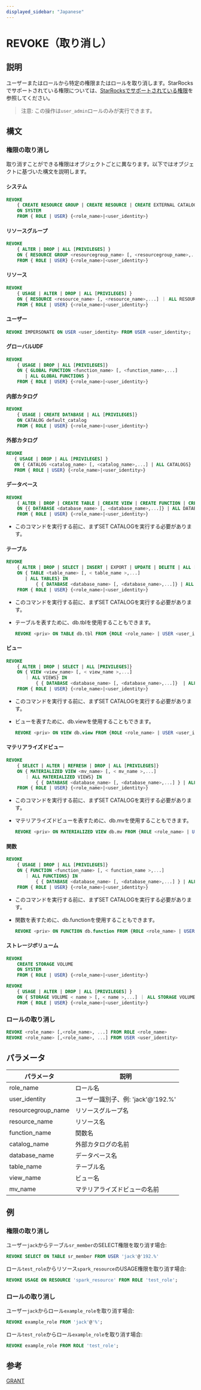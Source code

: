 ```yaml
---
displayed_sidebar: "Japanese"
---
```


# REVOKE（取り消し）

## 説明

ユーザーまたはロールから特定の権限またはロールを取り消します。StarRocksでサポートされている権限については、[StarRocksでサポートされている権限](../../../administration/privilege_item.md)を参照してください。

> 注意: この操作は`user_admin`ロールのみが実行できます。

## 構文

### 権限の取り消し

取り消すことができる権限はオブジェクトごとに異なります。以下ではオブジェクトに基づいた構文を説明します。

#### システム

```SQL
REVOKE
    { CREATE RESOURCE GROUP | CREATE RESOURCE | CREATE EXTERNAL CATALOG | REPOSITORY | BLACKLIST | FILE | OPERATE } 
    ON SYSTEM
    FROM { ROLE | USER} {<role_name>|<user_identity>}
```

#### リソースグループ

```SQL
REVOKE
    { ALTER | DROP | ALL [PRIVILEGES] } 
    ON { RESOURCE GROUP <resourcegroup_name> [, <resourcegroup_name>,...] ｜ ALL RESOURCE GROUPS} 
    FROM { ROLE | USER} {<role_name>|<user_identity>}
```

#### リソース

```SQL
REVOKE
    { USAGE | ALTER | DROP | ALL [PRIVILEGES] } 
    ON { RESOURCE <resource_name> [, <resource_name>,...] ｜ ALL RESOURCES} 
    FROM { ROLE | USER} {<role_name>|<user_identity>}
```

#### ユーザー

```SQL
REVOKE IMPERSONATE ON USER <user_identity> FROM USER <user_identity>;
```

#### グローバルUDF

```SQL
REVOKE
    { USAGE | DROP | ALL [PRIVILEGES]} 
    ON { GLOBAL FUNCTION <function_name> [, <function_name>,...]    
       | ALL GLOBAL FUNCTIONS }
    FROM { ROLE | USER} {<role_name>|<user_identity>}
```

#### 内部カタログ

```SQL
REVOKE 
    { USAGE | CREATE DATABASE | ALL [PRIVILEGES]} 
    ON CATALOG default_catalog
    FROM { ROLE | USER} {<role_name>|<user_identity>}
```

#### 外部カタログ

```SQL
REVOKE  
   { USAGE | DROP | ALL [PRIVILEGES] } 
   ON { CATALOG <catalog_name> [, <catalog_name>,...] | ALL CATALOGS}
   FROM { ROLE | USER} {<role_name>|<user_identity>}
```

#### データベース

```SQL
REVOKE 
    { ALTER | DROP | CREATE TABLE | CREATE VIEW | CREATE FUNCTION | CREATE MATERIALIZED VIEW | ALL [PRIVILEGES] } 
    ON {{ DATABASE <database_name> [, <database_name>,...]} | ALL DATABASES }
    FROM { ROLE | USER} {<role_name>|<user_identity>}
```

* このコマンドを実行する前に、まずSET CATALOGを実行する必要があります。

#### テーブル

```SQL
REVOKE  
    { ALTER | DROP | SELECT | INSERT | EXPORT | UPDATE | DELETE | ALL [PRIVILEGES]} 
    ON { TABLE <table_name> [, < table_name >,...]
       | ALL TABLES} IN 
           { { DATABASE <database_name> [, <database_name>,...]} | ALL DATABASES }
    FROM { ROLE | USER} {<role_name>|<user_identity>}
```

* このコマンドを実行する前に、まずSET CATALOGを実行する必要があります。
* テーブルを表すために、db.tblを使用することもできます。

  ```SQL
  REVOKE <priv> ON TABLE db.tbl FROM {ROLE <role_name> | USER <user_identity>}
  ```

#### ビュー

```SQL
REVOKE  
    { ALTER | DROP | SELECT | ALL [PRIVILEGES]} 
    ON { VIEW <view_name> [, < view_name >,...]
       ｜ ALL VIEWS} IN 
           { { DATABASE <database_name> [, <database_name>,...]}  | ALL DATABASES }
    FROM { ROLE | USER} {<role_name>|<user_identity>}
```

* このコマンドを実行する前に、まずSET CATALOGを実行する必要があります。
* ビューを表すために、db.viewを使用することもできます。

  ```SQL
  REVOKE <priv> ON VIEW db.view FROM {ROLE <role_name> | USER <user_identity>}
  ```

#### マテリアライズドビュー

```SQL
REVOKE
    { SELECT | ALTER | REFRESH | DROP | ALL [PRIVILEGES]} 
    ON { MATERIALIZED VIEW <mv_name> [, < mv_name >,...]
       ｜ ALL MATERIALIZED VIEWS} IN 
           { { DATABASE <database_name> [, <database_name>,...] } | ALL [DATABASES] }
    FROM { ROLE | USER} {<role_name>|<user_identity>}
```

* このコマンドを実行する前に、まずSET CATALOGを実行する必要があります。
* マテリアライズドビューを表すために、db.mvを使用することもできます。

  ```SQL
  REVOKE <priv> ON MATERIALIZED VIEW db.mv FROM {ROLE <role_name> | USER <user_identity>}
  ```

#### 関数

```SQL
REVOKE
    { USAGE | DROP | ALL [PRIVILEGES]} 
    ON { FUNCTION <function_name> [, < function_name >,...]
       ｜ ALL FUNCTIONS} IN 
           { { DATABASE <database_name> [, <database_name>,...] } | ALL DATABASES }
    FROM { ROLE | USER} {<role_name>|<user_identity>}
```

* このコマンドを実行する前に、まずSET CATALOGを実行する必要があります。
* 関数を表すために、db.functionを使用することもできます。

  ```SQL
  REVOKE <priv> ON FUNCTION db.function FROM {ROLE <role_name> | USER <user_identity>}
  ```

#### ストレージボリューム

```SQL
REVOKE
    CREATE STORAGE VOLUME 
    ON SYSTEM
    FROM { ROLE | USER} {<role_name>|<user_identity>}

REVOKE
    { USAGE | ALTER | DROP | ALL [PRIVILEGES] } 
    ON { STORAGE VOLUME < name > [, < name >,...] ｜ ALL STORAGE VOLUME} 
    FROM { ROLE | USER} {<role_name>|<user_identity>}
```

### ロールの取り消し

```SQL
REVOKE <role_name> [,<role_name>, ...] FROM ROLE <role_name>
REVOKE <role_name> [,<role_name>, ...] FROM USER <user_identity>
```

## パラメータ

| **パラメータ**      | **説明**                                 |
| ------------------ | ----------------------------------------------- |
| role_name          | ロール名                                  |
| user_identity      | ユーザー識別子、例: 'jack'@'192.%' |
| resourcegroup_name | リソースグループ名                         |
| resource_name      | リソース名                              |
| function_name      | 関数名                              |
| catalog_name       | 外部カタログの名前               |
| database_name      | データベース名                              |
| table_name         | テーブル名                                 |
| view_name          | ビュー名                                  |
| mv_name            | マテリアライズドビューの名前              |

## 例

### 権限の取り消し

ユーザー`jack`からテーブル`sr_member`のSELECT権限を取り消す場合:

```SQL
REVOKE SELECT ON TABLE sr_member FROM USER 'jack'@'192.%'
```

ロール`test_role`からリソース`spark_resource`のUSAGE権限を取り消す場合:

```SQL
REVOKE USAGE ON RESOURCE 'spark_resource' FROM ROLE 'test_role';
```

### ロールの取り消し

ユーザー`jack`からロール`example_role`を取り消す場合:

```SQL
REVOKE example_role FROM 'jack'@'%';
```

ロール`test_role`からロール`example_role`を取り消す場合:

```SQL
REVOKE example_role FROM ROLE 'test_role';
```

## 参考

[GRANT](GRANT.md)

